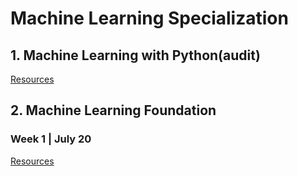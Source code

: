 # Machine Learning Specialization   
## 1. Machine Learning with Python(audit)    
[Resources](https://drive.google.com/drive/folders/1VKe2otKaAREkaCvmVG8FZm4oK0JRr4CZ?usp=sharing)   
## 2. Machine Learning Foundation    
### Week 1 | July 20    
[Resources](https://drive.google.com/drive/folders/196p39Nz6ECY0MesNwV8_3WMaWq33tYEd?usp=sharing)   
